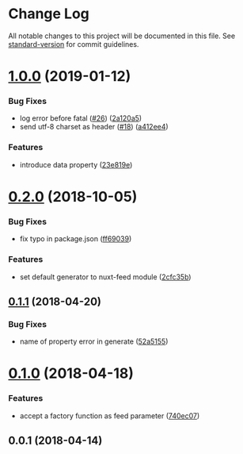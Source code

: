# Change Log

All notable changes to this project will be documented in this file. See [standard-version](https://github.com/conventional-changelog/standard-version) for commit guidelines.

<a name="1.0.0"></a>
# [1.0.0](https://github.com/nuxt-community/feed-module/compare/v0.2.0...v1.0.0) (2019-01-12)


### Bug Fixes

* log error before fatal ([#26](https://github.com/nuxt-community/feed-module/issues/26)) ([2a120a5](https://github.com/nuxt-community/feed-module/commit/2a120a5))
* send utf-8 charset as header ([#18](https://github.com/nuxt-community/feed-module/issues/18)) ([a412ee4](https://github.com/nuxt-community/feed-module/commit/a412ee4))


### Features

* introduce data property ([23e819e](https://github.com/nuxt-community/feed-module/commit/23e819e))



<a name="0.2.0"></a>
# [0.2.0](https://github.com/nuxt-community/feed-module/compare/v0.1.1...v0.2.0) (2018-10-05)


### Bug Fixes

* fix typo in package.json ([ff69039](https://github.com/nuxt-community/feed-module/commit/ff69039))


### Features

* set default generator to nuxt-feed module ([2cfc35b](https://github.com/nuxt-community/feed-module/commit/2cfc35b))



<a name="0.1.1"></a>
## [0.1.1](https://github.com/nuxt-community/feed-module/compare/v0.1.0...v0.1.1) (2018-04-20)


### Bug Fixes

* name of property error in generate ([52a5155](https://github.com/nuxt-community/feed-module/commit/52a5155))



<a name="0.1.0"></a>
# [0.1.0](https://github.com/nuxt-community/feed-module/compare/v0.0.1...v0.1.0) (2018-04-18)


### Features

* accept a factory function as feed parameter ([740ec07](https://github.com/nuxt-community/feed-module/commit/740ec07))



<a name="0.0.1"></a>
## 0.0.1 (2018-04-14)
